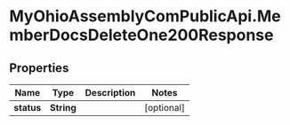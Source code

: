 # MyOhioAssemblyComPublicApi.MemberDocsDeleteOne200Response

## Properties

Name | Type | Description | Notes
------------ | ------------- | ------------- | -------------
**status** | **String** |  | [optional] 


